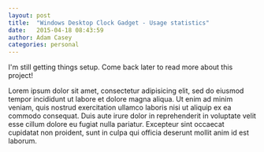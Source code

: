 ```yaml
---
layout: post
title:  "Windows Desktop Clock Gadget - Usage statistics"
date:   2015-04-18 08:43:59
author: Adam Casey
categories: personal
---
```


I'm still getting things setup. Come back later to read more about this project!

Lorem ipsum dolor sit amet, consectetur adipisicing elit, sed do eiusmod
tempor incididunt ut labore et dolore magna aliqua. Ut enim ad minim veniam,
quis nostrud exercitation ullamco laboris nisi ut aliquip ex ea commodo
consequat. Duis aute irure dolor in reprehenderit in voluptate velit esse
cillum dolore eu fugiat nulla pariatur. Excepteur sint occaecat cupidatat non
proident, sunt in culpa qui officia deserunt mollit anim id est laborum.
